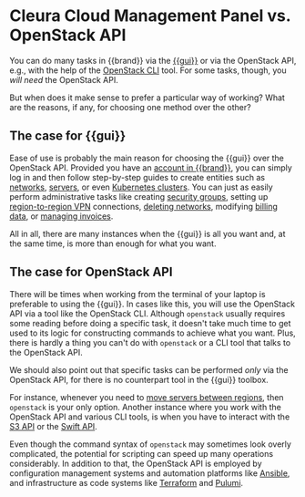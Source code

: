 # Cleura Cloud Management Panel vs. OpenStack API

You can do many tasks in {{brand}} via the
[{{gui}}](https://{{gui_domain}}) or via the OpenStack API, e.g., with
the help of the
[OpenStack CLI](../../howto/getting-started/enable-openstack-cli) tool.
For some tasks, though, you *will need* the OpenStack API.

But when does it make sense to prefer a particular way of working?
What are the reasons, if any, for choosing one method over the other?

## The case for {{gui}}

Ease of use is probably the main reason for choosing the {{gui}} over
the OpenStack API. Provided you have an [account in
{{brand}}](../../howto/getting-started/create-account), you can simply
log in and then follow step-by-step guides to create entities such as
[networks](../../howto/openstack/neutron/new-network),
[servers](../../howto/openstack/nova/new-server), or even
[Kubernetes clusters](../../howto/openstack/magnum/new-k8s-cluster).
You can just as easily perform administrative tasks like creating
[security
groups](../../howto/openstack/neutron/create-security-groups), setting
up [region-to-region VPN](../../howto/openstack/neutron/vpnaas)
connections, [deleting
networks](../../howto/openstack/neutron/delete-network), modifying
[billing data](../../howto/account-billing/change-billing-data), or
[managing invoices](../../howto/account-billing/manage-invoices).

All in all, there are many instances when the {{gui}} is all you want
and, at the same time, is more than enough for what you want.

## The case for OpenStack API

There will be times when working from the terminal of your laptop is
preferable to using the {{gui}}. In cases like this, you will use the
OpenStack API via a tool like the OpenStack CLI. Although `openstack`
usually requires some reading before doing a specific task, it doesn't
take much time to get used to its logic for constructing commands to
achieve what you want. Plus, there is hardly a thing you can't do with
`openstack` or a CLI tool that talks to the OpenStack API.

We should also point out that specific tasks can be performed _only_
via the OpenStack API, for there is no counterpart tool in the {{gui}}
toolbox.

For instance, whenever you need to
[move servers between regions](../../howto/openstack/nova/move-server-between-regions),
then `openstack` is your only option. Another instance where you work
with the OpenStack API and various CLI tools, is when you have to
interact with the [S3 API](../../howto/object-storage/s3) or the
[Swift API](../../howto/object-storage/swift).

Even though the command syntax of `openstack` may sometimes look overly
complicated, the potential for scripting can speed up many operations
considerably. In addition to that, the OpenStack API is employed by
configuration management systems and automation platforms like
[Ansible](https://www.ansible.com), and infrastructure as code
systems like [Terraform](https://www.terraform.io) and
[Pulumi](https://www.pulumi.com).
